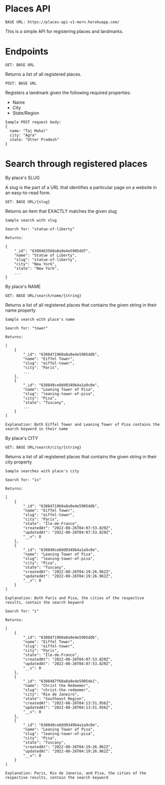 # Places API

```
BASE URL: https://places-api-v1-mern.herokuapp.com/
```
This is a simple API for registering places and landmarks. 

# Endpoints

```
GET: BASE URL
```
Returns a list of all registered places.

```
POST: BASE URL
```
Registers a landmark given the following required properties: 
- Name
- City
- State/Region
```
Sample POST request body: 
{
  name: "Taj Mahal"
  city: "Agra"
  state: "Utter Pradesh"
}
```
# Search through registered places
By place's SLUG

A slug is the part of a URL that identifies a particular page on a website in an easy-to-read form.
```
GET: BASE URL/{slug}
```
Returns an item that EXACTLY matches the given slug

```
Sample search with slug

Search for: "statue-of-liberty"

Returns: 

{
    "_id": "6308463560a8a9e4e5905dd7",
    "name": "Statue of Liberty",
    "slug": "statue-of-liberty",
    "city": "New York",
    "state": "New York",
    ...
}
```


By place's NAME
```
GET: BASE URL/search/name/{string}
```
Returns a list of all registered places that contains the given string in their name property

```
Sample search with place's name

Search for: "tower"

Returns: 

[
    {
        "_id": "6308471960a8a9e4e5905ddb",
        "name": "Eiffel Tower",
        "slug": "eiffel-tower",
        "city": "Paris",
        ...
    },
    {
        "_id": "630849ce8dd9349b4a1a9c0e",
        "name": "Leaning Tower of Pisa",
        "slug": "leaning-tower-of-pisa",
        "city": "Pisa",
        "state": "Tuscany",
        ...
    }
]

Explanation: Both Eiffel Tower and Leaning Tower of Pisa contains the search keyword in their name
```

By place's CITY
```
GET: BASE URL/search/city/{string}
```
Returns a list of all registered places that contains the given string in their city property

```
Sample searches with place's city

Search for: "is"

Returns: 

[
    {
        "_id": "6308471960a8a9e4e5905ddb",
        "name": "Eiffel Tower",
        "slug": "eiffel-tower",
        "city": "Paris",
        "state": "Île-de-France",
        "createdAt": "2022-08-26T04:07:53.829Z",
        "updatedAt": "2022-08-26T04:07:53.829Z",
        "__v": 0
    },
    {
        "_id": "630849ce8dd9349b4a1a9c0e",
        "name": "Leaning Tower of Pisa",
        "slug": "leaning-tower-of-pisa",
        "city": "Pisa",
        "state": "Tuscany",
        "createdAt": "2022-08-26T04:19:26.962Z",
        "updatedAt": "2022-08-26T04:19:26.962Z",
        "__v": 0
    }
]

Explanation: Both Paris and Pisa, the cities of the respective results, contain the search keyword

Search for: "i"

Returns: 

[
    {
        "_id": "6308471960a8a9e4e5905ddb",
        "name": "Eiffel Tower",
        "slug": "eiffel-tower",
        "city": "Paris",
        "state": "Île-de-France",
        "createdAt": "2022-08-26T04:07:53.829Z",
        "updatedAt": "2022-08-26T04:07:53.829Z",
        "__v": 0
    },
    {
        "_id": "6308487f60a8a9e4e5905de1",
        "name": "Christ the Redeemer",
        "slug": "christ-the-redeemer",
        "city": "Rio de Janeiro",
        "state": "Southeast Region",
        "createdAt": "2022-08-26T04:13:51.956Z",
        "updatedAt": "2022-08-26T04:13:51.956Z",
        "__v": 0
    },
    {
        "_id": "630849ce8dd9349b4a1a9c0e",
        "name": "Leaning Tower of Pisa",
        "slug": "leaning-tower-of-pisa",
        "city": "Pisa",
        "state": "Tuscany",
        "createdAt": "2022-08-26T04:19:26.962Z",
        "updatedAt": "2022-08-26T04:19:26.962Z",
        "__v": 0
    }
]

Explanation: Paris, Rio de Janerio, and Pisa, the cities of the respective results, contain the search keyword
```